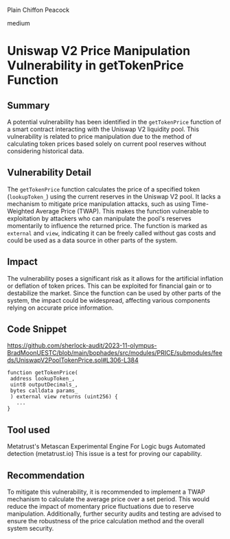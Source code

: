 Plain Chiffon Peacock

medium

# Uniswap V2 Price Manipulation Vulnerability in getTokenPrice Function

## Summary

A potential vulnerability has been identified in the `getTokenPrice` function of a smart contract interacting with the Uniswap V2 liquidity pool. This vulnerability is related to price manipulation due to the method of calculating token prices based solely on current pool reserves without considering historical data.

## Vulnerability Detail

The `getTokenPrice` function calculates the price of a specified token (`lookupToken_`) using the current reserves in the Uniswap V2 pool. It lacks a mechanism to mitigate price manipulation attacks, such as using Time-Weighted Average Price (TWAP). This makes the function vulnerable to exploitation by attackers who can manipulate the pool's reserves momentarily to influence the returned price. The function is marked as `external` and `view`, indicating it can be freely called without gas costs and could be used as a data source in other parts of the system.

## Impact

The vulnerability poses a significant risk as it allows for the artificial inflation or deflation of token prices. This can be exploited for financial gain or to destabilize the market. Since the function can be used by other parts of the system, the impact could be widespread, affecting various components relying on accurate price information.

## Code Snippet
https://github.com/sherlock-audit/2023-11-olympus-BradMoonUESTC/blob/main/bophades/src/modules/PRICE/submodules/feeds/UniswapV2PoolTokenPrice.sol#L306-L384
```solidity
function getTokenPrice(
 address lookupToken_,
 uint8 outputDecimals_,
 bytes calldata params_
 ) external view returns (uint256) {
   ...
}
```

## Tool used

Metatrust's Metascan Experimental Engine For Logic bugs Automated detection (metatrust.io)
This issue is a test for proving our capability.

## Recommendation

To mitigate this vulnerability, it is recommended to implement a TWAP mechanism to calculate the average price over a set period. This would reduce the impact of momentary price fluctuations due to reserve manipulation. Additionally, further security audits and testing are advised to ensure the robustness of the price calculation method and the overall system security.